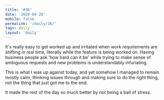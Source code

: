 ```yaml
---
title: '#36'
date: '2020-04-20'
mobile: false
permalink: '/daily/36/'
tags: daily
layout: 'daily'
---
```


It's really easy to get worked up and irritated when work requirements are shifting in real time, literally while the feature is being worked on. Having business people ask 'how hard can it be' while trying to make sense of ambiguous requests and new problems is understandably infuriating.

This is what I was up against today, and yet somehow I managed to remain mostly calm, thinking issues through and making sure to do the right thing, not the thing that just got me to the end.

It made the rest of the day so much better by not being a ball of stress.
